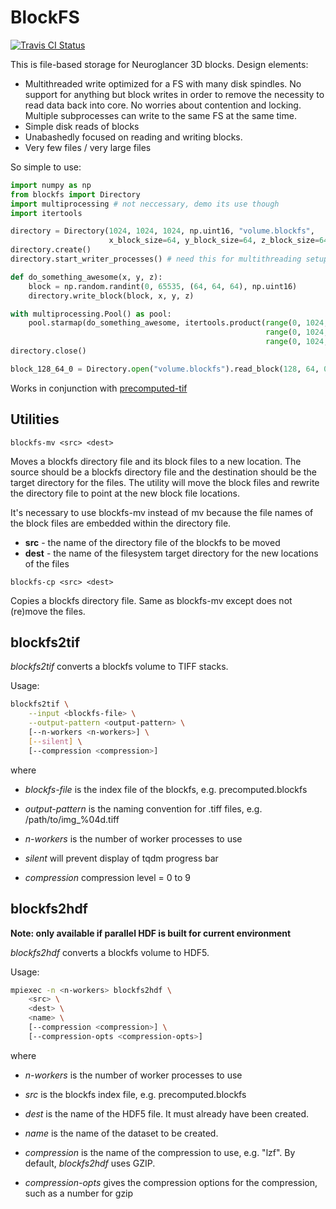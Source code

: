 # BlockFS

[![Travis CI Status](https://travis-ci.org/chunglabmit/blockfs.svg?branch=master)](https://travis-ci.org/chunglabmit/blockfs)

This is file-based storage for Neuroglancer 3D blocks. Design elements:

* Multithreaded write optimized for a FS with many disk spindles. No support
for anything but block writes in order to remove the necessity to read data
back into core. No worries about contention and locking. Multiple subprocesses
can write to the same FS at the same time.
* Simple disk reads of blocks
* Unabashedly focused on reading and writing blocks.
* Very few files / very large files

So simple to use:

```python
import numpy as np
from blockfs import Directory
import multiprocessing # not neccessary, demo its use though
import itertools

directory = Directory(1024, 1024, 1024, np.uint16, "volume.blockfs",
                      x_block_size=64, y_block_size=64, z_block_size=64)
directory.create()
directory.start_writer_processes() # need this for multithreading setup

def do_something_awesome(x, y, z):
    block = np.random.randint(0, 65535, (64, 64, 64), np.uint16)
    directory.write_block(block, x, y, z)

with multiprocessing.Pool() as pool:
    pool.starmap(do_something_awesome, itertools.product(range(0, 1024, 64),
                                                         range(0, 1024, 64),
                                                         range(0, 1024, 64)))
directory.close()

block_128_64_0 = Directory.open("volume.blockfs").read_block(128, 64, 0)

```

Works in conjunction with [precomputed-tif](https://github.com/chunglabmit/precomputed-tif)

## Utilities

```
blockfs-mv <src> <dest>
```
Moves a blockfs directory file and its block files to a new
location. The source should be a blockfs directory file and
the destination should be the target directory for the files.
The utility will move the block files and rewrite the directory
file to point at the new block file locations.

It's necessary to use blockfs-mv instead of mv because the file names
of the block files are embedded within the directory file.

* **src** - the name of the directory file of the blockfs to be moved
* **dest** - the name of the filesystem target directory for the new
             locations of the files 
```
blockfs-cp <src> <dest>
```
Copies a blockfs directory file. Same as blockfs-mv except does
not (re)move the files.

## blockfs2tif

*blockfs2tif* converts a blockfs volume to TIFF stacks.

Usage:

```bash
blockfs2tif \
    --input <blockfs-file> \
    --output-pattern <output-pattern> \
    [--n-workers <n-workers>] \
    [--silent] \
    [--compression <compression>]
```

where
* *blockfs-file* is the index file of the blockfs, e.g.
  precomputed.blockfs
  
* *output-pattern* is the naming convention for .tiff files, e.g.
  /path/to/img_%04d.tiff
  
* *n-workers* is the number of worker processes to use

* *silent* will prevent display of tqdm progress bar

* *compression* compression level = 0 to 9

## blockfs2hdf

**Note: only available if parallel HDF is built for current
environment**

*blockfs2hdf* converts a blockfs volume to HDF5.

Usage:
```bash
mpiexec -n <n-workers> blockfs2hdf \
    <src> \
    <dest> \
    <name> \
    [--compression <compression>] \
    [--compression-opts <compression-opts>]
```

where
* *n-workers* is the number of worker processes to use
  
* *src* is the blockfs index file, e.g. precomputed.blockfs

* *dest* is the name of the HDF5 file. It must already have been
  created.
  
* *name* is the name of the dataset to be created.

* *compression* is the name of the compression to use, e.g. "lzf".
  By default, *blockfs2hdf* uses GZIP.
  
* *compression-opts* gives the compression options for the compression,
  such as a number for gzip